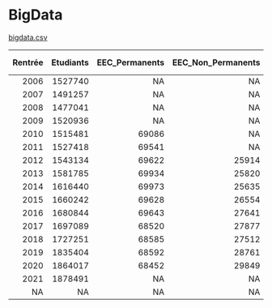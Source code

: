 BigData
================

[bigdata.csv](bigdata.csv)

<table>
<thead>
<tr>
<th style="text-align:right;">
Rentrée
</th>
<th style="text-align:right;">
Etudiants
</th>
<th style="text-align:right;">
EEC_Permanents
</th>
<th style="text-align:right;">
EEC_Non_Permanents
</th>
<th style="text-align:right;">
BIATSS_Permanents
</th>
<th style="text-align:right;">
BIATSS_Non_Permanents
</th>
<th style="text-align:right;">
EPSTEPIC_Non permanents
</th>
<th style="text-align:right;">
EPSTEPIC_Permanents
</th>
</tr>
</thead>
<tbody>
<tr>
<td style="text-align:right;">
2006
</td>
<td style="text-align:right;">
1527740
</td>
<td style="text-align:right;">
NA
</td>
<td style="text-align:right;">
NA
</td>
<td style="text-align:right;">
NA
</td>
<td style="text-align:right;">
NA
</td>
<td style="text-align:right;">
NA
</td>
<td style="text-align:right;">
NA
</td>
</tr>
<tr>
<td style="text-align:right;">
2007
</td>
<td style="text-align:right;">
1491257
</td>
<td style="text-align:right;">
NA
</td>
<td style="text-align:right;">
NA
</td>
<td style="text-align:right;">
NA
</td>
<td style="text-align:right;">
NA
</td>
<td style="text-align:right;">
NA
</td>
<td style="text-align:right;">
NA
</td>
</tr>
<tr>
<td style="text-align:right;">
2008
</td>
<td style="text-align:right;">
1477041
</td>
<td style="text-align:right;">
NA
</td>
<td style="text-align:right;">
NA
</td>
<td style="text-align:right;">
NA
</td>
<td style="text-align:right;">
NA
</td>
<td style="text-align:right;">
NA
</td>
<td style="text-align:right;">
NA
</td>
</tr>
<tr>
<td style="text-align:right;">
2009
</td>
<td style="text-align:right;">
1520936
</td>
<td style="text-align:right;">
NA
</td>
<td style="text-align:right;">
NA
</td>
<td style="text-align:right;">
NA
</td>
<td style="text-align:right;">
NA
</td>
<td style="text-align:right;">
NA
</td>
<td style="text-align:right;">
NA
</td>
</tr>
<tr>
<td style="text-align:right;">
2010
</td>
<td style="text-align:right;">
1515481
</td>
<td style="text-align:right;">
69086
</td>
<td style="text-align:right;">
NA
</td>
<td style="text-align:right;">
NA
</td>
<td style="text-align:right;">
NA
</td>
<td style="text-align:right;">
NA
</td>
<td style="text-align:right;">
NA
</td>
</tr>
<tr>
<td style="text-align:right;">
2011
</td>
<td style="text-align:right;">
1527418
</td>
<td style="text-align:right;">
69541
</td>
<td style="text-align:right;">
NA
</td>
<td style="text-align:right;">
NA
</td>
<td style="text-align:right;">
NA
</td>
<td style="text-align:right;">
NA
</td>
<td style="text-align:right;">
NA
</td>
</tr>
<tr>
<td style="text-align:right;">
2012
</td>
<td style="text-align:right;">
1543134
</td>
<td style="text-align:right;">
69622
</td>
<td style="text-align:right;">
25914
</td>
<td style="text-align:right;">
NA
</td>
<td style="text-align:right;">
NA
</td>
<td style="text-align:right;">
NA
</td>
<td style="text-align:right;">
NA
</td>
</tr>
<tr>
<td style="text-align:right;">
2013
</td>
<td style="text-align:right;">
1581785
</td>
<td style="text-align:right;">
69934
</td>
<td style="text-align:right;">
25820
</td>
<td style="text-align:right;">
NA
</td>
<td style="text-align:right;">
NA
</td>
<td style="text-align:right;">
NA
</td>
<td style="text-align:right;">
NA
</td>
</tr>
<tr>
<td style="text-align:right;">
2014
</td>
<td style="text-align:right;">
1616440
</td>
<td style="text-align:right;">
69973
</td>
<td style="text-align:right;">
25635
</td>
<td style="text-align:right;">
NA
</td>
<td style="text-align:right;">
NA
</td>
<td style="text-align:right;">
20540
</td>
<td style="text-align:right;">
62724
</td>
</tr>
<tr>
<td style="text-align:right;">
2015
</td>
<td style="text-align:right;">
1660242
</td>
<td style="text-align:right;">
69628
</td>
<td style="text-align:right;">
26554
</td>
<td style="text-align:right;">
55586
</td>
<td style="text-align:right;">
36100
</td>
<td style="text-align:right;">
20237
</td>
<td style="text-align:right;">
62344
</td>
</tr>
<tr>
<td style="text-align:right;">
2016
</td>
<td style="text-align:right;">
1680844
</td>
<td style="text-align:right;">
69643
</td>
<td style="text-align:right;">
27641
</td>
<td style="text-align:right;">
55838
</td>
<td style="text-align:right;">
37719
</td>
<td style="text-align:right;">
19706
</td>
<td style="text-align:right;">
62112
</td>
</tr>
<tr>
<td style="text-align:right;">
2017
</td>
<td style="text-align:right;">
1697089
</td>
<td style="text-align:right;">
68520
</td>
<td style="text-align:right;">
27877
</td>
<td style="text-align:right;">
55511
</td>
<td style="text-align:right;">
36802
</td>
<td style="text-align:right;">
19708
</td>
<td style="text-align:right;">
61826
</td>
</tr>
<tr>
<td style="text-align:right;">
2018
</td>
<td style="text-align:right;">
1727251
</td>
<td style="text-align:right;">
68585
</td>
<td style="text-align:right;">
27512
</td>
<td style="text-align:right;">
56682
</td>
<td style="text-align:right;">
36739
</td>
<td style="text-align:right;">
19737
</td>
<td style="text-align:right;">
61742
</td>
</tr>
<tr>
<td style="text-align:right;">
2019
</td>
<td style="text-align:right;">
1835404
</td>
<td style="text-align:right;">
68592
</td>
<td style="text-align:right;">
28761
</td>
<td style="text-align:right;">
55876
</td>
<td style="text-align:right;">
37277
</td>
<td style="text-align:right;">
19990
</td>
<td style="text-align:right;">
61701
</td>
</tr>
<tr>
<td style="text-align:right;">
2020
</td>
<td style="text-align:right;">
1864017
</td>
<td style="text-align:right;">
68452
</td>
<td style="text-align:right;">
29849
</td>
<td style="text-align:right;">
55965
</td>
<td style="text-align:right;">
38493
</td>
<td style="text-align:right;">
20438
</td>
<td style="text-align:right;">
61818
</td>
</tr>
<tr>
<td style="text-align:right;">
2021
</td>
<td style="text-align:right;">
1878491
</td>
<td style="text-align:right;">
NA
</td>
<td style="text-align:right;">
NA
</td>
<td style="text-align:right;">
NA
</td>
<td style="text-align:right;">
NA
</td>
<td style="text-align:right;">
NA
</td>
<td style="text-align:right;">
NA
</td>
</tr>
<tr>
<td style="text-align:right;">
NA
</td>
<td style="text-align:right;">
NA
</td>
<td style="text-align:right;">
NA
</td>
<td style="text-align:right;">
NA
</td>
<td style="text-align:right;">
NA
</td>
<td style="text-align:right;">
NA
</td>
<td style="text-align:right;">
NA
</td>
<td style="text-align:right;">
NA
</td>
</tr>
</tbody>
</table>

